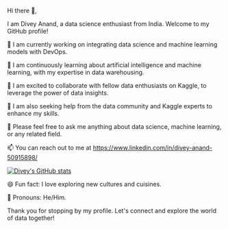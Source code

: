 Hi there 👋,

I am Divey Anand, a data science enthusiast from India. Welcome to my GitHub profile!

🔭 I am currently working on integrating data science and machine learning models with DevOps.

🌱 I am continuously learning about artificial intelligence and machine learning, with my expertise in data warehousing.

👯 I am excited to collaborate with fellow data enthusiasts on Kaggle, to leverage the power of data insights.

🤔 I am also seeking help from the data community and Kaggle experts to enhance my skills.

💬 Please feel free to ask me anything about data science, machine learning, or any related field.

📫 You can reach out to me at https://www.linkedin.com/in/divey-anand-50915898/

[![Divey's GitHub stats](https://github-readme-stats.vercel.app/api?username=devworlddivey)](https://github.com/anuraghazra/github-readme-stats)

😄 Fun fact: I love exploring new cultures and cuisines.

👨 Pronouns: He/Him.

Thank you for stopping by my profile. Let's connect and explore the world of data together!





